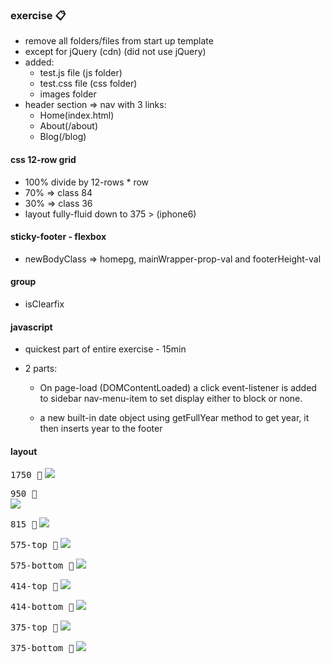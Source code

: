 ### exercise :clipboard:

- remove all folders/files from start up template
- except for jQuery (cdn) (did not use jQuery)
- added:
   +  test.js file (js folder)
   +  test.css file (css folder)
   +  images folder
- header section => nav with 3 links:
   +  Home(index.html)
   +  About(/about)
   +  Blog(/blog)

#### css 12-row grid 
- 100% divide by 12-rows * row
- 70% => class 84
- 30% => class 36
- layout fully-fluid down to 375 > (iphone6)

#### sticky-footer - flexbox
- newBodyClass => homepg, mainWrapper-prop-val and footerHeight-val

#### group
- isClearfix

#### javascript
- quickest part of entire exercise - 15min
- 2 parts:

   + On page-load (DOMContentLoaded) a click event-listener is added to 
     sidebar nav-menu-item to set display either to block or none.

   + a new built-in date object using getFullYear method to get year,
     it then inserts year to the footer


#### layout

<kbd>1750 :doughnut:</kbd>
![](public/images/1750+.png)

<kbd>950 :doughnut:</kbd>         
![](public/images/950+.png)

<kbd>815 :doughnut:</kbd>
![](public/images/815+.png)

<kbd>575-top :doughnut:</kbd>
![](public/images/575-top.png)

<kbd>575-bottom :doughnut:</kbd>
![](public/images/575-bottom.png)

<kbd>414-top :doughnut:</kbd>
![](public/images/414-top.png)

<kbd>414-bottom :doughnut:</kbd>
![](public/images/414-bottom.png)

<kbd>375-top :doughnut:</kbd>
![](public/images/375-top.png)

<kbd>375-bottom :doughnut:</kbd>
![](public/images/375-bottom.png)









